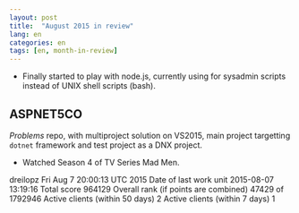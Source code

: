 ```yaml
---
layout: post
title:  "August 2015 in review"
lang: en
categories: en
tags: [en, month-in-review]
---
```


- Finally started to play with node.js, currently using for sysadmin scripts
  instead of UNIX shell scripts (bash).

## ASPNET5CO

*Problems* repo, with multiproject solution on VS2015, main project targetting
`dotnet` framework and test project as a DNX project.

- Watched Season 4 of TV Series Mad Men.


dreilopz
  Fri Aug 7 20:00:13 UTC 2015
  Date of last work unit  2015-08-07 13:19:16
  Total score     964129
  Overall rank (if points are combined)   47429 of 1792946
  Active clients (within 50 days)     2
  Active clients (within 7 days)  1 
